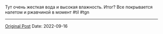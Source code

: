 Тут очень жесткая вода и высокая влажность. Итог? Все покрывается налетом и ржавчиной в момент #til #tgn

---
[Original Post](https://t.me/lev2tarragona/110)
Date: 2022-09-16
